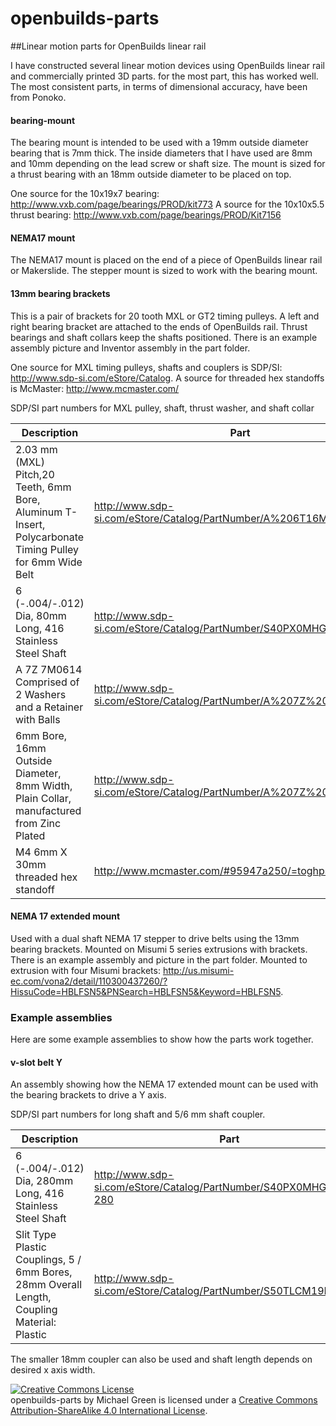 openbuilds-parts
================

##Linear motion parts for OpenBuilds linear rail

I have constructed several linear motion devices using OpenBuilds linear rail and commercially printed 3D parts. for the most part, this has worked well. The most consistent parts, in terms of dimensional accuracy, have been from Ponoko.

#### bearing-mount

The bearing mount is intended to be used with a 19mm outside diameter bearing that is 7mm thick. The inside diameters that I have used are 8mm and 10mm depending on the lead screw or shaft size. The mount is sized for a thrust bearing with an 18mm outside diameter to be placed on top.

One source for the 10x19x7 bearing: http://www.vxb.com/page/bearings/PROD/kit773
A source for the 10x10x5.5 thrust bearing: http://www.vxb.com/page/bearings/PROD/Kit7156

#### NEMA17 mount

The NEMA17 mount is placed on the end of a piece of OpenBuilds linear rail or Makerslide. The stepper mount is sized to work with the bearing mount.

#### 13mm bearing brackets

This is a pair of brackets for 20 tooth MXL or GT2 timing pulleys. A left and right bearing bracket are attached to the ends of OpenBuilds rail. Thrust bearings and shaft collars keep the shafts positioned. There is an example assembly picture and Inventor assembly in the part folder.

One source for MXL timing pulleys, shafts and couplers is SDP/SI: http://www.sdp-si.com/eStore/Catalog. A source for threaded hex standoffs is McMaster: http://www.mcmaster.com/

SDP/SI part numbers for MXL pulley, shaft, thrust washer, and shaft collar

Description | Part
----------------------------------------------------------------------------------------- | ------------------------------
2.03 mm (MXL) Pitch,20 Teeth, 6mm Bore, Aluminum T-Insert, Polycarbonate Timing Pulley for 6mm Wide Belt | http://www.sdp-si.com/eStore/Catalog/PartNumber/A%206T16M020DF6006
6 (-.004/-.012) Dia, 80mm Long, 416 Stainless Steel Shaft | http://www.sdp-si.com/eStore/Catalog/PartNumber/S40PX0MHG6M-080
A 7Z 7M0614 Comprised of 2 Washers and a Retainer with Balls | http://www.sdp-si.com/eStore/Catalog/PartNumber/A%207Z%207M0614
6mm Bore, 16mm Outside Diameter, 8mm Width, Plain Collar, manufactured from Zinc Plated | http://www.sdp-si.com/eStore/Catalog/PartNumber/A%207Z%202M116060
M4 6mm X 30mm threaded hex standoff | http://www.mcmaster.com/#95947a250/=toghps

#### NEMA 17 extended mount

Used with a dual shaft NEMA 17 stepper to drive belts using the 13mm bearing brackets. Mounted on Misumi 5 series extrusions with brackets. There is an example assembly and picture in the part folder. Mounted to extrusion with four Misumi brackets: http://us.misumi-ec.com/vona2/detail/110300437260/?HissuCode=HBLFSN5&PNSearch=HBLFSN5&Keyword=HBLFSN5.

### Example assemblies

Here are some example assemblies to show how the parts work together.

#### v-slot belt Y

An assembly showing how the NEMA 17 extended mount can be used with the bearing brackets to drive a Y axis.

SDP/SI part numbers for long shaft and 5/6 mm shaft coupler.

Description | Part
----------------------------------------------------------------------------------------- | ------------------------------
6 (-.004/-.012) Dia, 280mm Long, 416 Stainless Steel Shaft | http://www.sdp-si.com/eStore/Catalog/PartNumber/S40PX0MHG6M-280
Slit Type Plastic Couplings, 5 / 6mm Bores, 28mm Overall Length, Coupling Material: Plastic | http://www.sdp-si.com/eStore/Catalog/PartNumber/S50TLCM19H05H06

The smaller 18mm coupler can also be used and shaft length depends on desired x axis width.

<a rel="license" href="http://creativecommons.org/licenses/by-sa/4.0/"><img alt="Creative Commons License" style="border-width:0" src="https://i.creativecommons.org/l/by-sa/4.0/88x31.png" /></a><br /><span xmlns:dct="http://purl.org/dc/terms/" property="dct:title">openbuilds-parts</span> by <span xmlns:cc="http://creativecommons.org/ns#" property="cc:attributionName">Michael Green</span> is licensed under a <a rel="license" href="http://creativecommons.org/licenses/by-sa/4.0/">Creative Commons Attribution-ShareAlike 4.0 International License</a>.
